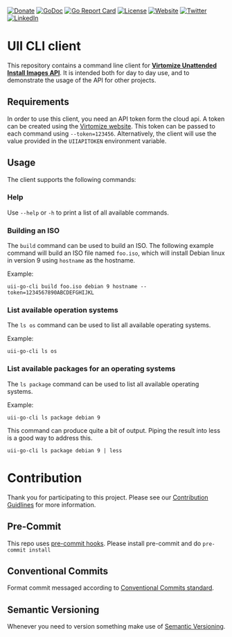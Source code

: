 [![Donate](https://img.shields.io/badge/Donate-PayPal-green.svg)](https://www.paypal.com/cgi-bin/webscr?cmd=_s-xclick&hosted_button_id=VBXHBYFU44T5W&source=url)
[![GoDoc](https://img.shields.io/badge/godoc-reference-green.svg)](https://godoc.org/github.com/virtomize/uii-go-api)
[![Go Report Card](https://goreportcard.com/badge/github.com/virtomize/uii-go-api)](https://goreportcard.com/report/github.com/virtomize/uii-go-api)
[![License](https://img.shields.io/badge/license-MIT-blue.svg)](https://github.com/virtomize/uii-go-api/blob/master/LICENSE)
[![Website](https://img.shields.io/badge/%40-Virtomize-%231e828c)](https://virtomize.com)
[![Twitter](https://badgen.net/badge/icon/twitter?icon=twitter&label)](https://twitter.com/virtomize)
[![LinkedIn](https://img.shields.io/badge/linkedIn-%20-blue.svg?style=social&logo=linkedin)](https://www.linkedin.com/company/virtomize/)

# UII CLI client
This repository contains a command line client for [**Virtomize Unattended Install Images API**](https://uii.virtomize.com/). 
It is intended both for day to day use, and to demonstrate the usage of the API for other projects. 

## Requirements
In order to use this client, you need an API token form the cloud api.
A token can be created using the [Virtomize website](virtomize.com).
This token can be passed to each  command using `--token=123456`.
Alternatively, the client will use the value provided in the `UIIAPITOKEN` environment variable.

## Usage
The client supports the following commands:

### Help
Use `--help` or `-h` to print a list of all available commands.

### Building an ISO

The `build` command can be used to build an ISO.
The following example command will build an ISO file named `foo.iso`, which will install Debian linux in version 9 using `hostname` as the hostname. 

Example: 
```shell
uii-go-cli build foo.iso debian 9 hostname --token=1234567890ABCDEFGHIJKL
```

### List available operation systems

The `ls os` command can be used to list all available operating systems.

Example:
```shell
uii-go-cli ls os
```

### List available packages for an operating systems

The `ls package` command can be used to list all available operating systems.

Example:
```shell 
uii-go-cli ls package debian 9
```

This command can produce quite a bit of output.
Piping the result into less is a good way to address this. 

```shell
uii-go-cli ls package debian 9 | less
```

# Contribution

Thank you for participating to this project.
Please see our [Contribution Guidlines](https://github.com/virtomize/uii-go-cli/blob/master/CONTRIBUTING.md) for more information.

## Pre-Commit

This repo uses [pre-commit hooks](https://pre-commit.com/). Please install pre-commit and do `pre-commit install`

## Conventional Commits

Format commit messaged according to [Conventional Commits standard](https://www.conventionalcommits.org/en/v1.0.0/).

## Semantic Versioning

Whenever you need to version something make use of [Semantic Versioning](https://semver.org).
